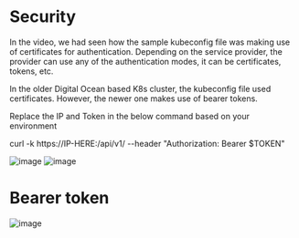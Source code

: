 Security
=========
In the video, we had seen how the sample kubeconfig file was making use of certificates for authentication. 
Depending on the service provider, the provider can use any of the authentication modes, it can be certificates, tokens, etc.

In the older Digital Ocean based K8s cluster, the kubeconfig file used certificates. However, the newer one makes use of bearer tokens.

Replace the IP and Token in the below command based on your environment

curl -k https://IP-HERE:/api/v1/ --header "Authorization: Bearer $TOKEN" 


![image](https://user-images.githubusercontent.com/53966749/200806929-8ca11fa3-6935-4a7e-b505-1f193909642a.png)
![image](https://user-images.githubusercontent.com/53966749/200807083-e7439f5c-dd57-42b2-bf6b-48226ab0ed34.png)

Bearer token
=============
![image](https://user-images.githubusercontent.com/53966749/200813255-2ad4c798-f0ed-4f43-a870-26be5885e39d.png)

